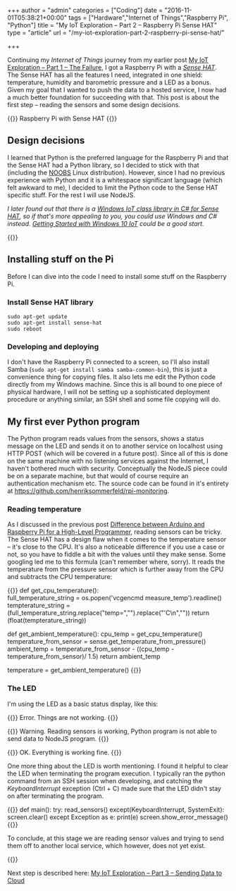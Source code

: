 +++
author = "admin"
categories = ["Coding"]
date = "2016-11-01T05:38:21+00:00"
tags = ["Hardware","Internet of Things","Raspberry Pi", "Python"]
title = "My IoT Exploration – Part 2 – Raspberry Pi Sense HAT"
type = "article"
url = "/my-iot-exploration-part-2-raspberry-pi-sense-hat/"

+++

Continuing my _Internet of Things_ journey from my earlier post [My IoT Exploration – Part 1 – The Failure][1], I got a Raspberry Pi with a _[Sense HAT][2]_. The Sense HAT has all the features I need, integrated in one shield: temperature, humidity and barometric pressure and a LED as a bonus. Given my goal that I wanted to push the data to a hosted service, I now had a much better foundation for succeeding with that. This post is about the first step – reading the sensors and some design decisions.

{{<post-image image="Sense-hat.jpg" alt="Raspberry Pi with Sense HAT">}}
Raspberry Pi with Sense HAT
{{</post-image>}}

## Design decisions

I learned that Python is the preferred language for the Raspberry Pi and that the Sense HAT had a Python library, so I decided to stick with that (including the [NOOBS][3] Linux distribution). However, since I had no previous experience with Python and it is a whitespace significant language (which felt awkward to me), I decided to limit the Python code to the Sense HAT specific stuff. For the rest I will use NodeJS.

_I later found out that there is a [Windows IoT class library in C# for Sense HAT][4], so if that's more appealing to you, you could use Windows and C# instead. [Getting Started with Windows 10 IoT][5] could be a good start._ 

{{<post-image image="rpi_monitoring_components.png" alt="Sensor reading with Raspberry Pi" />}}

## Installing stuff on the Pi

Before I can dive into the code I need to install some stuff on the Raspberry Pi.

### Install Sense HAT library

```
sudo apt-get update 
sudo apt-get install sense-hat
sudo reboot
```

### Developing and deploying

I don't have the Raspberry Pi connected to a screen, so I'll also install Samba (`sudo apt-get install samba samba-common-bin`), this is just a convenience thing for copying files. It also lets me edit the Python code directly from my Windows machine. Since this is all bound to one piece of physical hardware, I will not be setting up a sophisticated deployment procedure or anything similar, an SSH shell and some file copying will do.

## My first ever Python program

The Python program reads values from the sensors, shows a status message on the LED and sends it on to another service on localhost using HTTP POST (which will be covered in a future post). Since all of this is done on the same machine with no listening services against the Internet, I haven't bothered much with security. Conceptually the NodeJS piece could be on a separate machine, but that would of course require an authentication mechanism etc. The source code can be found in it's entirety at <https://github.com/henriksommerfeld/rpi-monitoring>.

### Reading temperature

As I discussed in the previous post [Difference between Arduino and Raspberry Pi for a High-Level Programmer][7], reading sensors can be tricky. The Sense HAT has a design flaw when it comes to the temperature sensor – it's close to the CPU. It's also a noticeable difference if you use a case or not, so you have to fiddle a bit with the values until they make sense. Some googling led me to this formula (can't remember where, sorry). It reads the temperature from the pressure sensor which is further away from the CPU and subtracts the CPU temperature:

{{<highlight python>}}
def get_cpu_temperature():  
	full_temperature_string = os.popen('vcgencmd measure_temp').readline()  
	tempterature_string = (full_temperature_string.replace("temp=","").replace("'C\n",""))
	return (float(tempterature_string))

def get_ambient_temperature():
	cpu_temp = get_cpu_temperature()
	temperature_from_sensor = sense.get_temperature_from_pressure()
	ambient_temp = temperature_from_sensor - ((cpu_temp - temperature_from_sensor)/ 1.5)
	return ambient_temp

temperature = get_ambient_temperature()
{{</highlight>}}

### The LED

I'm using the LED as a basic status display, like this:

{{<post-image image="led_error.png" alt="LED Error" width="200" borderless="true">}}
Error. Things are not working.
{{</post-image>}}

{{<post-image image="led_warning.png" alt="LED Warning" width="200" borderless="true">}}
Warning. Reading sensors is working, Python program is not able to send data to NodeJS program.
{{</post-image>}}

{{<post-image image="led_ok.png" alt="LED OK" width="200" borderless="true">}}
OK. Everything is working fine.
{{</post-image>}}

One more thing about the LED is worth mentioning. I found it helpful to clear the LED when terminating the program execution. I typically ran the python command from an SSH session when developing, and catching the _KeyboardInterrupt_ exception (Ctrl + C) made sure that the LED didn't stay on after terminating the program.

{{<highlight python>}}
def main():
  try:
    read_sensors()
  except(KeyboardInterrupt, SystemExit):
    screen.clear()
  except Exception as e:
    print(e)
    screen.show_error_message()
{{</highlight>}}

To conclude, at this stage we are reading sensor values and trying to send them off to another local service, which however, does not yet exist.

{{<post-image image="Sense-hat-warning.jpg" alt="Raspberry Pi Sense HAT showing warning message on LED" />}}

Next step is described here: [My IoT Exploration – Part 3 – Sending Data to Cloud][8]

 [1]: /my-iot-exploration-part-1-the-failure/
 [2]: https://www.raspberrypi.org/products/sense-hat/
 [3]: https://www.raspberrypi.org/downloads/noobs/
 [4]: https://github.com/emmellsoft/RPi.SenseHat
 [5]: http://thinglabs.io/getting-started/win10iot/
 [7]: /difference-between-arduino-and-raspberry-pi-for-a-high-level-programmer/
 [8]: /my-iot-exploration-part-3-sending-data-to-cloud/